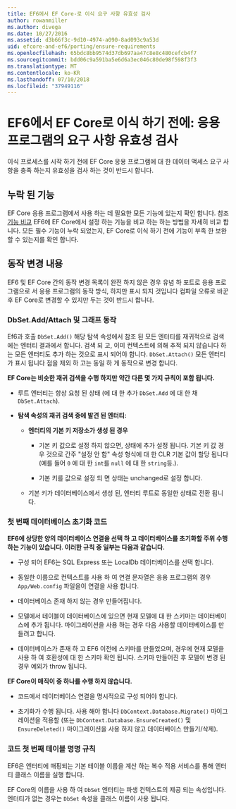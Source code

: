 ```yaml
---
title: EF6에서 EF Core-로 이식 요구 사항 유효성 검사
author: rowanmiller
ms.author: divega
ms.date: 10/27/2016
ms.assetid: d3b66f3c-9d10-4974-a090-8ad093c9a53d
uid: efcore-and-ef6/porting/ensure-requirements
ms.openlocfilehash: 65bdc8bb9574d37db697aa47c8e8c480cefcb4f7
ms.sourcegitcommit: bdd06c9a591ba5e6d6a3ec046c80de98f598f3f3
ms.translationtype: MT
ms.contentlocale: ko-KR
ms.lasthandoff: 07/10/2018
ms.locfileid: "37949116"
---
```

# <a name="before-porting-from-ef6-to-ef-core-validate-your-applications-requirements"></a>EF6에서 EF Core로 이식 하기 전에: 응용 프로그램의 요구 사항 유효성 검사

이식 프로세스를 시작 하기 전에 EF Core 응용 프로그램에 대 한 데이터 액세스 요구 사항을 충족 하는지 유효성을 검사 하는 것이 반드시 합니다.

## <a name="missing-features"></a>누락 된 기능

EF Core 응용 프로그램에서 사용 하는 데 필요한 모든 기능에 있는지 확인 합니다. 참조 [기능 비교](../features.md) EF6에 EF Core에서 설정 하는 기능을 비교 하는 하는 방법을 자세히 비교 합니다. 모든 필수 기능이 누락 되었는지, EF Core로 이식 하기 전에 기능이 부족 한 보완할 수 있는지를 확인 합니다.

## <a name="behavior-changes"></a>동작 변경 내용

EF6 및 EF Core 간의 동작 변경 목록이 완전 하지 않은 경우 유념 하 포트로 응용 프로그램으로 서 응용 프로그램의 동작 방식, 하지만 표시 되지 것입니다 컴파일 오류로 바꾼 후 EF Core로 변경할 수 있지만 두는 것이 반드시 합니다.

### <a name="dbsetaddattach-and-graph-behavior"></a>DbSet.Add/Attach 및 그래프 동작

Ef6과 호출 `DbSet.Add()` 해당 탐색 속성에서 참조 된 모든 엔터티를 재귀적으로 검색에는 엔터티 결과에서 합니다. 검색 되 고, 이미 컨텍스트에 의해 추적 되지 않습니다 하는 모든 엔터티도 추가 하는 것으로 표시 되어야 합니다. `DbSet.Attach()` 모든 엔터티가 표시 됩니다 점을 제외 하 고는 동일 하 게 동작으로 변경 합니다.

**EF Core는 비슷한 재귀 검색을 수행 하지만 약간 다른 몇 가지 규칙이 포함 됩니다.**

*  루트 엔터티는 항상 요청 된 상태 (에 대 한 추가 `DbSet.Add` 에 대 한 채 `DbSet.Attach`).

*  **탐색 속성의 재귀 검색 중에 발견 된 엔터티:**

    *  **엔터티의 기본 키 저장소가 생성 된 경우**

        * 기본 키 값으로 설정 하지 않으면, 상태에 추가 설정 됩니다. 기본 키 값 경우 것으로 간주 "설정 안 함" 속성 형식에 대 한 CLR 기본 값이 할당 됩니다 (예를 들어 `0` 에 대 한 `int`를 `null` 에 대 한 `string`등.).

        * 기본 키를 값으로 설정 되 면 상태는 unchanged로 설정 합니다.

    *  기본 키가 데이터베이스에서 생성 된, 엔터티 루트로 동일한 상태로 전환 됩니다.

### <a name="code-first-database-initialization"></a>첫 번째 데이터베이스 초기화 코드

**EF6에 상당한 양의 데이터베이스 연결을 선택 하 고 데이터베이스를 초기화할 주위 수행 하는 기능이 있습니다. 이러한 규칙 중 일부는 다음과 같습니다.**

* 구성 되어 EF6는 SQL Express 또는 LocalDb 데이터베이스를 선택 합니다.

* 동일한 이름으로 컨텍스트를 사용 하 여 연결 문자열은 응용 프로그램의 경우 `App/Web.config` 파일을이 연결을 사용 합니다.

* 데이터베이스 존재 하지 않는 경우 만들어집니다.

* 모델에서 테이블이 데이터베이스에 있으면 현재 모델에 대 한 스키마는 데이터베이스에 추가 됩니다. 마이그레이션을 사용 하는 경우 다음 사용할 데이터베이스를 만들려고 합니다.

* 데이터베이스가 존재 하 고 EF6 이전에 스키마를 만들었으며, 경우에 현재 모델을 사용 하 여 호환성에 대 한 스키마 확인 됩니다. 스키마 만들어진 후 모델이 변경 된 경우 예외가 throw 됩니다.

**EF Core이 매직이 중 하나를 수행 하지 않습니다.**

* 코드에서 데이터베이스 연결을 명시적으로 구성 되어야 합니다.

* 초기화가 수행 됩니다. 사용 해야 합니다 `DbContext.Database.Migrate()` 마이그레이션을 적용할 (또는 `DbContext.Database.EnsureCreated()` 및 `EnsureDeleted()` 마이그레이션을 사용 하지 않고 데이터베이스 만들기/삭제).

### <a name="code-first-table-naming-convention"></a>코드 첫 번째 테이블 명명 규칙

EF6은 엔터티에 매핑되는 기본 테이블 이름을 계산 하는 복수 적용 서비스를 통해 엔터티 클래스 이름을 실행 합니다.

EF Core의 이름을 사용 하 여 `DbSet` 엔터티는 파생 컨텍스트의 제공 되는 속성입니다. 엔터티가 없는 경우는 `DbSet` 속성을 클래스 이름이 사용 됩니다.
